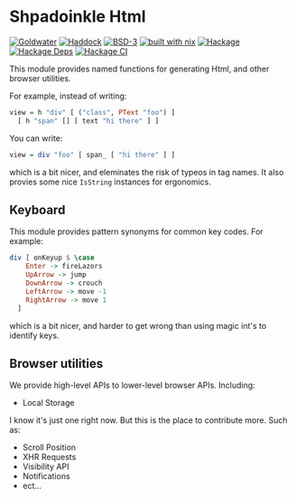 # Shpadoinkle Html

[![Goldwater](https://gitlab.com/platonic/shpadoinkle/badges/master/pipeline.svg)](https://gitlab.com/platonic/shpadoinkle)
[![Haddock](https://img.shields.io/badge/haddock-master-informational)](https://shpadoinkle.org/html)
[![BSD-3](https://img.shields.io/badge/License-BSD%203--Clause-blue.svg)](https://opensource.org/licenses/BSD-3-Clause)
[![built with nix](https://img.shields.io/badge/built%20with-nix-41439a)](https://builtwithnix.org)
[![Hackage](https://img.shields.io/hackage/v/Shpadoinkle-html.svg)](https://hackage.haskell.org/package/Shpadoinkle-html)
[![Hackage Deps](https://img.shields.io/hackage-deps/v/Shpadoinkle-html.svg)](http://packdeps.haskellers.com/reverse/Shpadoinkle-html)
[![Hackage CI](https://matrix.hackage.haskell.org/api/v2/packages/Shpadoinkle-html/badge)](https://matrix.hackage.haskell.org/#/package/Shpadoinkle-html)

This module provides named functions for generating Html, and other browser utilities.

For example, instead of writing:

```haskell
view = h "div" [ ("class", PText "foo") ]
  [ h "span" [] [ text "hi there" ] ]
```

You can write:

```haskell
view = div "foo" [ span_ [ "hi there" ] ]
```

which is a bit nicer, and eleminates the risk of typeos in tag names. It also
provies some nice `IsString` instances for ergonomics.

## Keyboard

This module provides pattern synonyms for common key codes. For example:

```haskell
div [ onKeyup $ \case
    Enter -> fireLazors
    UpArrow -> jump
    DownArrow -> crouch
    LeftArrow -> move -1
    RightArrow -> move 1
  ]
```

which is a bit nicer, and harder to get wrong than using magic int's to
identify keys.

## Browser utilities

We provide high-level APIs to lower-level browser APIs. Including:

- Local Storage

I know it's just one right now.
But this is the place to contribute more. Such as:

- Scroll Position
- XHR Requests
- Visibility API
- Notifications
- ect...


